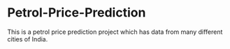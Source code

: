 # Petrol-Price-Prediction

This is a petrol price prediction project which has data from many different cities of India.
